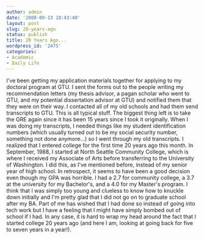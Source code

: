 ```yaml
---
author: admin
date: '2008-09-13 18:43:40'
layout: post
slug: 20-years-ago
status: publish
title: 20 Years Ago...
wordpress_id: '2475'
categories:
- Academic
- Daily Life
---
```


I've been getting my application materials together for applying to my
doctoral program at GTU. I sent the forms out to the people writing my
recommendation letters (my thesis advisor, a pagan scholar who went to
GTU, and my potential dissertation advisor at GTU) and notified them
that they were on their way. I contacted all of my old schools and had
them send transcripts to GTU. This is all typical stuff. The biggest
thing left is to take the GRE again since it has been 15 years since I
took it originally. When I was doing my transcripts, I needed things
like my student identification numbers (which usually turned out to be
my social security number, something not done anymore...) so I went
through my old transcripts. I realized that I entered college for the
first time 20 years ago this month. In September, 1988, I started at
North Seattle Community College, which is where I received my Associate
of Arts before transferring to the University of Washington. I did this,
as I've mentioned before, instead of my senior year of high school. In
retrospect, it seems to have been a good decision even though my GPA was
horrible. I had a 2.7 for community college, a 3.7 at the university for
my Bachelor's, and a 4.0 for my Master's program. I think that I was
simply too young and clueless to know how to knuckle down initially and
I'm pretty glad that I did not go on to graduate school after my BA.
Part of me has wished that I had done so instead of going into tech work
but I have a feeling that I might have simply bombed out of school if I
had. In any case, it is hard to wrap my head around the fact that I
started college 20 years ago (and here I am, looking at going back for
five to seven years in a year!).
